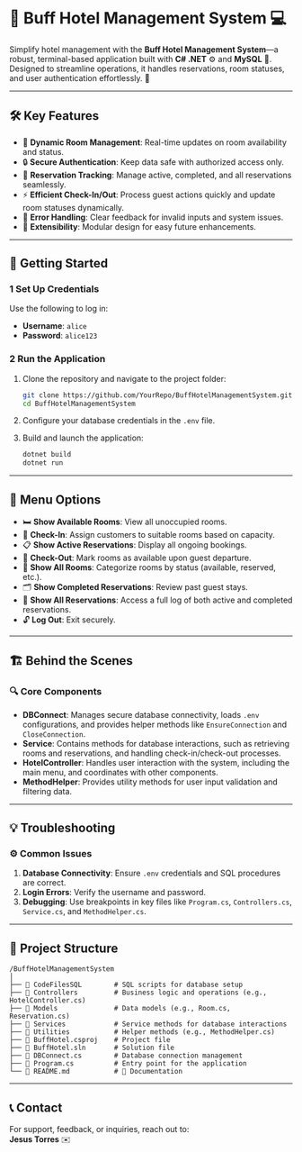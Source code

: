# 🏨 **Buff Hotel Management System** 💻

Simplify hotel management with the **Buff Hotel Management System**—a robust, terminal-based application built with **C# .NET** ⚙️ and **MySQL** 💾. Designed to streamline operations, it handles reservations, room statuses, and user authentication effortlessly. 🎯

---

## 🛠️ **Key Features**

- 🏡 **Dynamic Room Management**: Real-time updates on room availability and status.
- 🔒 **Secure Authentication**: Keep data safe with authorized access only.
- 📆 **Reservation Tracking**: Manage active, completed, and all reservations seamlessly.
- ⚡ **Efficient Check-In/Out**: Process guest actions quickly and update room statuses dynamically.
- 🪹 **Error Handling**: Clear feedback for invalid inputs and system issues.
- 🔄 **Extensibility**: Modular design for easy future enhancements.

---

## 🚀 **Getting Started**

### 1 **Set Up Credentials**
Use the following to log in:
- **Username**: `alice`
- **Password**: `alice123`

### 2 **Run the Application**

1. Clone the repository and navigate to the project folder:
   ```bash
   git clone https://github.com/YourRepo/BuffHotelManagementSystem.git
   cd BuffHotelManagementSystem
   ```

2. Configure your database credentials in the `.env` file.

3. Build and launch the application:
   ```bash
   dotnet build
   dotnet run
   ```

---

## 📜 **Menu Options**

- 🛏️ **Show Available Rooms**: View all unoccupied rooms.
- 🔑 **Check-In**: Assign customers to suitable rooms based on capacity.
- 📋 **Show Active Reservations**: Display all ongoing bookings.
- 🚪 **Check-Out**: Mark rooms as available upon guest departure.
- 📂 **Show All Rooms**: Categorize rooms by status (available, reserved, etc.).
- 🗂️ **Show Completed Reservations**: Review past guest stays.
- 📜 **Show All Reservations**: Access a full log of both active and completed reservations.
- 🔓 **Log Out**: Exit securely.

---

## 🏗️ **Behind the Scenes**

### 🔍 **Core Components**

- **DBConnect**: Manages secure database connectivity, loads `.env` configurations, and provides helper methods like `EnsureConnection` and `CloseConnection`.
- **Service**: Contains methods for database interactions, such as retrieving rooms and reservations, and handling check-in/check-out processes.
- **HotelController**: Handles user interaction with the system, including the main menu, and coordinates with other components.
- **MethodHelper**: Provides utility methods for user input validation and filtering data.

---

## 💡 **Troubleshooting**

### ⚙️ **Common Issues**

1. **Database Connectivity**: Ensure `.env` credentials and SQL procedures are correct.
2. **Login Errors**: Verify the username and password.
3. **Debugging**: Use breakpoints in key files like `Program.cs`, `Controllers.cs`, `Service.cs`, and `MethodHelper.cs`.


---

## 📂 **Project Structure**

```plaintext
/BuffHotelManagementSystem
│
├── 📂 CodeFilesSQL        # SQL scripts for database setup
├── 📂 Controllers         # Business logic and operations (e.g., HotelController.cs)
├── 📂 Models              # Data models (e.g., Room.cs, Reservation.cs)
├── 📂 Services            # Service methods for database interactions
├── 📂 Utilities           # Helper methods (e.g., MethodHelper.cs)
├── 📄 BuffHotel.csproj    # Project file
├── 📄 BuffHotel.sln       # Solution file
├── 📄 DBConnect.cs        # Database connection management
├── 📄 Program.cs          # Entry point for the application
└── 📄 README.md           # 📜 Documentation
```

---

## 📞 **Contact**

For support, feedback, or inquiries, reach out to:  
**Jesus Torres** ✉️

